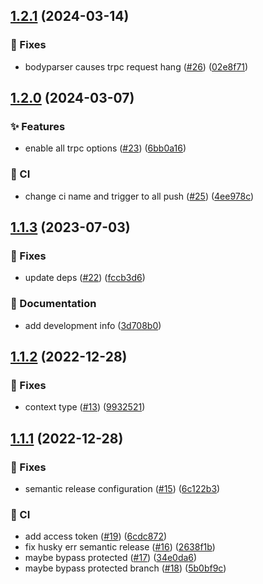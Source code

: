 ## [1.2.1](https://github.com/BlairCurrey/trpc-koa-adapter/compare/v1.2.0...v1.2.1) (2024-03-14)


### :bug: Fixes

* bodyparser causes trpc request hang ([#26](https://github.com/BlairCurrey/trpc-koa-adapter/issues/26)) ([02e8f71](https://github.com/BlairCurrey/trpc-koa-adapter/commit/02e8f71a0582c7c4b0c423e6f0667160dc906ea0))

## [1.2.0](https://github.com/BlairCurrey/trpc-koa-adapter/compare/v1.1.3...v1.2.0) (2024-03-07)


### :sparkles: Features

* enable all trpc options ([#23](https://github.com/BlairCurrey/trpc-koa-adapter/issues/23)) ([6bb0a16](https://github.com/BlairCurrey/trpc-koa-adapter/commit/6bb0a1688460cb50081a53d1775c1dfcc5330503))


### :repeat: CI

* change ci name and trigger to all push ([#25](https://github.com/BlairCurrey/trpc-koa-adapter/issues/25)) ([4ee978c](https://github.com/BlairCurrey/trpc-koa-adapter/commit/4ee978c1f4efe92c300962ce7a7574e628cd094a))

## [1.1.3](https://github.com/BlairCurrey/trpc-koa-adapter/compare/v1.1.2...v1.1.3) (2023-07-03)


### :bug: Fixes

* update deps ([#22](https://github.com/BlairCurrey/trpc-koa-adapter/issues/22)) ([fccb3d6](https://github.com/BlairCurrey/trpc-koa-adapter/commit/fccb3d653c1a5841ec0a43b51029653f84379965))


### :memo: Documentation

* add development info ([3d708b0](https://github.com/BlairCurrey/trpc-koa-adapter/commit/3d708b0c5ea10d744c953f19c684993e56711a2a))

## [1.1.2](https://github.com/BlairCurrey/trpc-koa-adapter/compare/v1.1.1...v1.1.2) (2022-12-28)


### :bug: Fixes

* context type ([#13](https://github.com/BlairCurrey/trpc-koa-adapter/issues/13)) ([9932521](https://github.com/BlairCurrey/trpc-koa-adapter/commit/9932521bc081cba42c41e0181ce110a7d13dd9d4))

## [1.1.1](https://github.com/BlairCurrey/trpc-koa-adapter/compare/v1.1.0...v1.1.1) (2022-12-28)


### :bug: Fixes

* semantic release configuration ([#15](https://github.com/BlairCurrey/trpc-koa-adapter/issues/15)) ([6c122b3](https://github.com/BlairCurrey/trpc-koa-adapter/commit/6c122b34a08e94d74cfd54397c6d14db7a9ba2b4))


### :repeat: CI

* add access token ([#19](https://github.com/BlairCurrey/trpc-koa-adapter/issues/19)) ([6cdc872](https://github.com/BlairCurrey/trpc-koa-adapter/commit/6cdc872d86a2789dbeeb068c857b6b86ee29c8ca))
* fix husky err semantic release ([#16](https://github.com/BlairCurrey/trpc-koa-adapter/issues/16)) ([2638f1b](https://github.com/BlairCurrey/trpc-koa-adapter/commit/2638f1b32de7f5bf367aa7d935b7bfbee1621a80))
* maybe bypass protected ([#17](https://github.com/BlairCurrey/trpc-koa-adapter/issues/17)) ([34e0da6](https://github.com/BlairCurrey/trpc-koa-adapter/commit/34e0da61645d79cbba4c3b03503ceed8d40b5738))
* maybe bypass protected branch ([#18](https://github.com/BlairCurrey/trpc-koa-adapter/issues/18)) ([5b0bf9c](https://github.com/BlairCurrey/trpc-koa-adapter/commit/5b0bf9c95dd5c6eb6e5282dd24b7fde935af4a7f))
